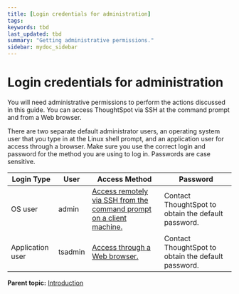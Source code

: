 ```yaml
---
title: [Login credentials for administration]
tags: 
keywords: tbd
last_updated: tbd
summary: "Getting administrative permissions."
sidebar: mydoc_sidebar
---
```

# Login credentials for administration

You will need administrative permissions to perform the actions discussed in this guide. You can access ThoughtSpot via SSH at the command prompt and from a Web browser.

There are two separate default administrator users, an operating system user that you type in at the Linux shell prompt, and an application user for access through a browser. Make sure you use the correct login and password for the method you are using to log in. Passwords are case sensitive.

|Login Type|User|Access Method|Password|
|----------|----|-------------|--------|
|OS user|admin|[Access remotely via SSH from the command prompt on a client machine.](login_console.html#)|Contact ThoughtSpot to obtain the default password.|
|Application user|tsadmin|[Access through a Web browser.](accessing.html#)|Contact ThoughtSpot to obtain the default password.|

**Parent topic:** [Introduction](../../data_integration/introduction/introduction_data_integration.html)
